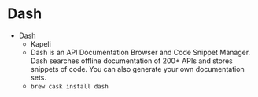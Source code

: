 # Dash
- [Dash](https://kapeli.com/dash)
  -  Kapeli
  - Dash is an API Documentation Browser and Code Snippet Manager. Dash searches offline documentation of 200+ APIs and stores snippets of code. You can also generate your own documentation sets.
  - `brew cask install dash`
